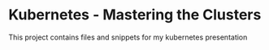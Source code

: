 # Kubernetes - Mastering the Clusters

This project contains files and snippets for my kubernetes presentation